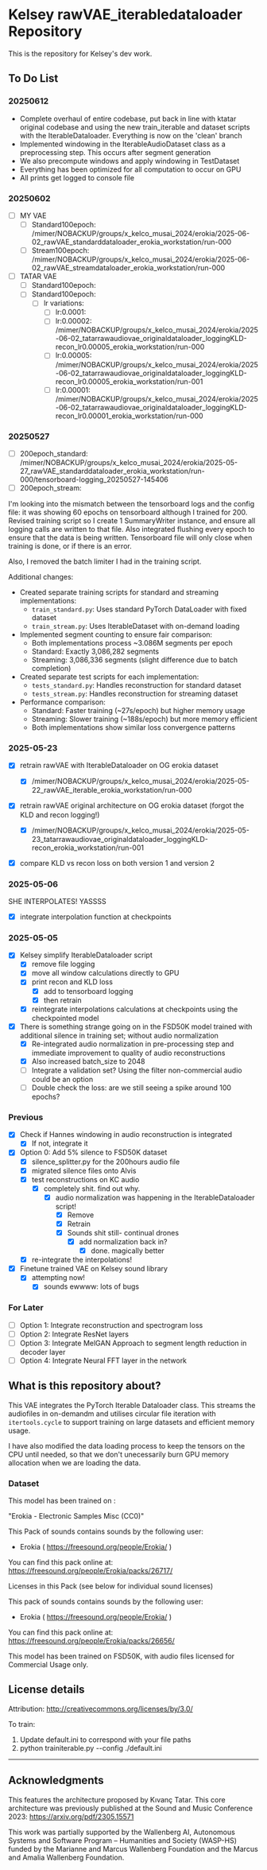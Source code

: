 # Kelsey rawVAE_iterabledataloader Repository

This is the repository for Kelsey's dev work.

## To Do List

### 20250612

- Complete overhaul of entire codebase, put back in line with ktatar original codebase and using the new train_iterable and dataset scripts with the IterableDataloader. Everything is now on the 'clean' branch
- Implemented windowing in the IterableAudioDataset class as a preprocessing step. This occurs after segment generation
- We also precompute windows and apply windowing in TestDataset
- Everything has been optimized for all computation to occur on GPU
- All prints get logged to console file

### 20250602

- [ ] MY VAE
  - [ ] Standard100epoch: /mimer/NOBACKUP/groups/x_kelco_musai_2024/erokia/2025-06-02_rawVAE_standarddataloader_erokia_workstation/run-000
  - [ ] Stream100epoch: /mimer/NOBACKUP/groups/x_kelco_musai_2024/erokia/2025-06-02_rawVAE_streamdataloader_erokia_workstation/run-000
- [ ] TATAR VAE
  - [ ] Standard100epoch:
  - [ ] Standard100epoch:
    - [ ] lr variations:
      - [ ] lr:0.0001:
      - [ ] lr:0.00002: /mimer/NOBACKUP/groups/x_kelco_musai_2024/erokia/2025-06-02_tatarrawaudiovae_originaldataloader_loggingKLD-recon_lr0.00005_erokia_workstation/run-000
      - [ ] lr:0.00005: /mimer/NOBACKUP/groups/x_kelco_musai_2024/erokia/2025-06-02_tatarrawaudiovae_originaldataloader_loggingKLD-recon_lr0.00005_erokia_workstation/run-001
      - [ ] lr:0.00001: /mimer/NOBACKUP/groups/x_kelco_musai_2024/erokia/2025-06-02_tatarrawaudiovae_originaldataloader_loggingKLD-recon_lr0.00001_erokia_workstation/run-000

### 20250527

- [ ] 200epoch_standard:
  /mimer/NOBACKUP/groups/x_kelco_musai_2024/erokia/2025-05-27_rawVAE_standarddataloader_erokia_workstation/run-000/tensorboard-logging_20250527-145406
- [ ] 200epoch_stream:

I'm looking into the mismatch between the tensorboard logs and the config file: it was showing 60 epochs on tensorboard although I trained for 200. Revised training script so I create 1 SummaryWriter instance, and ensure all logging calls are written to that file. Also integrated flushing every epoch to ensure that the data is being written. Tensorboard file will only close when training is done, or if there is an error.

Also, I removed the batch limiter I had in the training script.

Additional changes:

- Created separate training scripts for standard and streaming implementations:
  - `train_standard.py`: Uses standard PyTorch DataLoader with fixed dataset
  - `train_stream.py`: Uses IterableDataset with on-demand loading
- Implemented segment counting to ensure fair comparison:
  - Both implementations process ~3.086M segments per epoch
  - Standard: Exactly 3,086,282 segments
  - Streaming: 3,086,336 segments (slight difference due to batch completion)
- Created separate test scripts for each implementation:
  - `tests_standard.py`: Handles reconstruction for standard dataset
  - `tests_stream.py`: Handles reconstruction for streaming dataset
- Performance comparison:
  - Standard: Faster training (~27s/epoch) but higher memory usage
  - Streaming: Slower training (~188s/epoch) but more memory efficient
  - Both implementations show similar loss convergence patterns

### 2025-05-23

- [X] retrain rawVAE with IterableDataloader on OG erokia dataset

  - [X] /mimer/NOBACKUP/groups/x_kelco_musai_2024/erokia/2025-05-22_rawVAE_iterable_erokia_workstation/run-000
- [X] retrain rawVAE original architecture on OG erokia dataset (forgot the KLD and recon logging!)

  - [X] /mimer/NOBACKUP/groups/x_kelco_musai_2024/erokia/2025-05-23_tatarrawaudiovae_originaldataloader_loggingKLD-recon_erokia_workstation/run-001
- [X] compare KLD vs recon loss on both version 1 and version 2

### 2025-05-06

SHE INTERPOLATES! YASSSS

- [X] integrate interpolation function at checkpoints

### 2025-05-05

- [X] Kelsey simplify IterableDataloader script
  - [X] remove file logging
  - [X] move all window calculations directly to GPU
  - [X] print recon and KLD loss
    - [X] add to tensorboard logging
    - [X] then retrain
  - [X] reintegrate interpolations calculations at checkpoints using the checkpointed model
- [X] There is something strange going on in the FSD50K model trained with additional silence in training set; without audio normalization
  - [X] Re-integrated audio normalization in pre-processing step and immediate improvement to quality of audio reconstructions
  - [X] Also increased batch_size to 2048
  - [ ] Integrate a validation set? Using the filter non-commercial audio could be an option
  - [ ] Double check the loss: are we still seeing a spike around 100 epochs?

### Previous

- [X] Check if Hannes windowing in audio reconstruction is integrated
  - [X] If not, integrate it
- [X] Option 0: Add 5% silence to FSD50K dataset
  - [X] silence_splitter.py for the 200hours audio file
  - [X] migrated silence files onto Alvis
  - [X] test reconstructions on KC audio
    - [X] completely shit. find out why.
      - [X] audio normalization was happening in the IterableDataloader script!
        - [X] Remove
        - [X] Retrain
        - [X] Sounds shit still- continual drones
          - [X] add normalization back in?
            - [X] done. magically better
  - [X] re-integrate the interpolations!
- [X] Finetune trained VAE on Kelsey sound library
  - [X] attempting now!
    - [X] sounds ewwww: lots of bugs

### For Later

- [ ] Option 1: Integrate reconstruction and spectrogram loss
- [ ] Option 2: Integrate ResNet layers
- [ ] Option 3: Integrate MelGAN Approach to segment length reduction in decoder layer
- [ ] Option 4: Integrate Neural FFT layer in the network

## What is this repository about?

This VAE integrates the PyTorch Iterable Dataloader class. This streams the audiofiles in on-demandm and utilises circular file iteration with `itertools.cycle` to support training on large datasets and efficient memory usage.

I have also modified the data loading process to keep the tensors on the CPU until needed, so that we don't unecessarily burn GPU memory allocation when we are loading the data.

### Dataset

This model has been trained on :

"Erokia - Electronic Samples Misc (CC0)"

This Pack of sounds contains sounds by the following user:

- Erokia ( https://freesound.org/people/Erokia/ )

You can find this pack online at: https://freesound.org/people/Erokia/packs/26717/

Licenses in this Pack (see below for individual sound licenses)

This pack of sounds contains sounds by the following user:

- Erokia ( https://freesound.org/people/Erokia/ )

You can find this pack online at: https://freesound.org/people/Erokia/packs/26656/

This model has been trained on FSD50K, with audio files licensed for Commercial Usage only.

License details
---------------

Attribution: http://creativecommons.org/licenses/by/3.0/

To train:

1. Update default.ini to correspond with your file paths
2. python trainiterable.py --config ./default.ini

---

## Acknowledgments

This features the architecture proposed by Kıvanç Tatar. This core architecture was previously published at the Sound and Music Conference 2023: https://arxiv.org/pdf/2305.15571

This work was partially supported by the Wallenberg AI, Autonomous Systems and Software Program – Humanities and Society (WASP-HS) funded by the Marianne and Marcus Wallenberg Foundation and the Marcus and Amalia Wallenberg Foundation.
